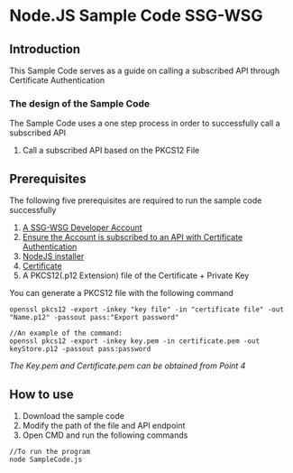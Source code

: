 # Node.JS Sample Code SSG-WSG
## Introduction
This Sample Code serves as a guide on calling a subscribed API through Certificate Authentication
### The design of the Sample Code
The Sample Code uses a one step process in order to successfully call a subscribed API
1. Call a subscribed API based on the PKCS12 File 
## Prerequisites
The following five prerequisites are required to run the sample code successfully
1. [A SSG-WSG Developer Account](https://developer.ssg-wsg.sg/webapp/guides/13EgI9eYfms1W7Ls4X1hdI)
2. [Ensure the Account is subscribed to an API with Certificate Authentication](https://developer.ssg-wsg.sg/webapp/guides/6gvz7gEnwU2dSIKPrTcXnq)
3. [NodeJS installer](https://nodejs.org/en/download/)
4. [Certificate](https://developer.ssg-wsg.sg/webapp/guides/20TYgEkfmOQWMzngzSQ4Pe)
5. A PKCS12(.p12 Extension) file of the Certificate + Private Key

You can generate a PKCS12 file with the following command
```
openssl pkcs12 -export -inkey "key file" -in "certificate file" -out "Name.p12" -passout pass:"Export password"

//An example of the command:
openssl pkcs12 -export -inkey key.pem -in certificate.pem -out keyStore.p12 -passout pass:password
```
*The Key.pem and Certificate.pem can be obtained from Point 4*

## How to use
1. Download the sample code
2. Modify the path of the file and API endpoint
3. Open CMD and run the following commands
```
//To run the program
node SampleCode.js
```